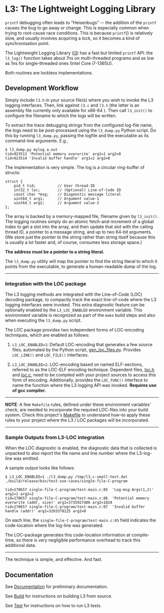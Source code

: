 # L3: The Lightweight Logging Library

`printf` debugging often leads to "Heisenbugs" -- the addition of the `printf`
causes the bug to go away or change. This is especially common when trying to
root-cause race conditions. This is because `printf`() is relatively slow,
and usually involves acquiring a lock, so it becomes a kind of
synchronisation point.

The Lightweight Logging Library ([l3](./include/l3.h)) has a fast but limited `printf` API:
the `l3_log()` function takes about 7ns on multi-threaded programs and as low as 1ns for
single-threaded ones (Intel Core i7-1365U).

Both routines are lockless implementations.

## Development Workflow

Simply include `l3.h` in your source file(s) where you wish to invoke the
L3 logging interfaces. Then, link against `l3.c` and `l3.S` (the latter is
an assembly file currently only available for x86-64 ). Then call
`l3_init()` to configure the filename to which the logs will be written.

To extract the trace debugging strings from the configured log-file name,
the logs need to be post-processed using the `l3_dump.py` Python
script.
Do this by running `l3_dump.py`, passing the logfile
and the executable as its command-line arguments. E.g.,

```
$ l3_dump.py mylog a.out
tid=923512 'Potential memory overwrite' arg1=1 arg2=0
tid=923514 'Invalid buffer handle' arg1=2 arg2=0
```

The implementation is very simple. The log is a circular ring-buffer of structs:

```
struct {
    pid_t tid;          // User thread-ID
    int32_t loc;        // (Optional) Line-of-Code ID
    const char *msg;    // Diagnostic message literal
    uint64_t arg1;      // Argument value-1
    uint64_t arg2;      // Argument value-2
};
```

The array is backed by a memory-mapped file, filename given by `l3_init()`.
The logging routines simply do an atomic fetch-and-increment of a
global index to get a slot into the array, and then update that slot
with the calling thread ID, a pointer to a message string, and up to
two 64-bit arguments. (We store just the pointer to the string rather than
string itself because this is usually a lot faster and, of course, consumes
less storage space.)

**The address must be a pointer to a string literal.**

The `l3_dump.py` utility will map the pointer to find the string
literal to which it points from the executable, to generate a human-readable
dump of the log.

------

### Integration with the LOC package

The L3 logging methods are integrated with the Line-of-Code (LOC) decoding
package, to compactly track the exact line-of-code
where the L3 logging interfaces were invoked. This extra
diagnostic feature can be optionally enabled by the `L3_LOC_ENABLED` environment
variable. This environment variable is recognized as part of the `make`
build steps and also when executing the `l3_dump.py` script.

The LOC package provides two independent forms of LOC-encoding
techniques, which are enabled as follows:

1. `L3_LOC_ENABLED=1`: Default LOC-encoding that generates a few source files,
automated by the Python script,
[gen\_loc\_files.py](./LineOfCode/loc/gen_loc_files.py).
Provides `LOC_LINE()` and `LOC_FILE()` interfaces.

2. `L3_LOC_ENABLED=2`: LOC-encoding based on named ELF-sections,
referred to as the LOC-ELF encoding technique.
Dependent files, [loc.h](./LineOfCode/include/loc.h) and
[loc.c](./LineOfCode/src/loc.c), need to be compiled with your
project sources to access this form of encoding.
Additionally, provides the `LOC_FUNC()` interface to name the
function where the L3 logging API was invoked.
**Requires use of gcc compiler.**


------

**NOTE**: A few `Makefile` rules, defined under these environment variables'
check, are needed to incorporate the required LOC-files into your build system.
Check this project's [Makefile](./Makefile) to understand how-to apply
these rules to your project where the L3 / LOC packages will be incorporated.

------

### Sample Outputs from L3-LOC integration

When the LOC diagnostic is enabled, the diagnostic data
that is collected is unpacked to also report the file name
and line number where the L3-log-line was emitted.

A sample output looks like follows:

```
$ L3_LOC_ENABLED=1 ./l3_dump.py /tmp/l3.c-small-test.dat ./build/release/bin/test-use-cases/single-file-C-program

tid=170657 single-file-C-program/test-main.c:85  'Log-msg-Args(1,2)' arg1=1 arg2=2
tid=170657 single-file-C-program/test-main.c:86  'Potential memory overwrite (addr, size)' arg1=3735927486 arg2=1024
tid=170657 single-file-C-program/test-main.c:87  'Invalid buffer handle (addr)' arg1=3203378125 arg2=0
```

On each line, the `single-file-C-program/test-main.c:85` field indicates the
code-location where the log-line was generated.

The LOC-package generates this code-location information at compile-time, so
there is very negligible performance overhead to track this additional data.

------

The technique is simple, and effective. And fast.

## Documentation

See [Documentation](Docs/README.md) for preliminary documentation.

See [Build](Docs/build.md) for instructions on building L3 from source.

See [Test](Docs/test.md) for instructions on how to run L3 tests.
